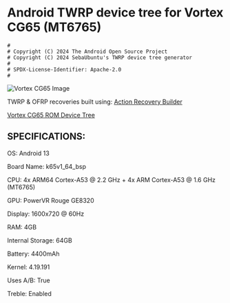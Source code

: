 # Android TWRP device tree for Vortex CG65 (MT6765)

```
#
# Copyright (C) 2024 The Android Open Source Project
# Copyright (C) 2024 SebaUbuntu's TWRP device tree generator
#
# SPDX-License-Identifier: Apache-2.0
#
```

![Vortex CG65 Image](https://standupwireless.com/wp-content/uploads/CG65.png)

TWRP & OFRP recoveries built using: [Action Recovery Builder](https://github.com/1ndevelopment/Action-Recovery-Builder)

[Vortex CG65 ROM Device Tree](https://github.com/1ndev-ui/ROM_CG65_device_tree)

## SPECIFICATIONS:

OS: Android 13

Board Name: k65v1_64_bsp

CPU: 4x ARM64 Cortex-A53 @ 2.2 GHz + 4x ARM Cortex-A53 @ 1.6 GHz (MT6765)

GPU: PowerVR Rouge GE8320

Display: 1600x720 @ 60Hz

RAM: 4GB

Internal Storage: 64GB

Battery: 4400mAh

Kernel: 4.19.191

Uses A/B: True

Treble: Enabled 